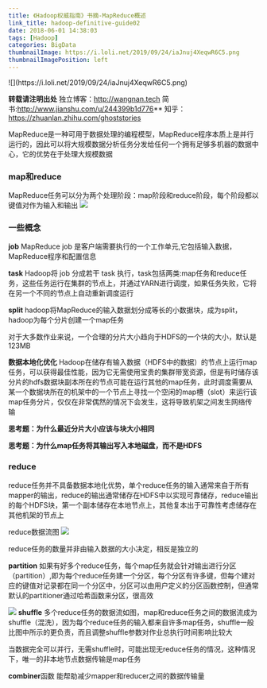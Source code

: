 ```yaml
---
title: 《Hadoop权威指南》书摘-MapReduce概述
link_title: hadoop-definitive-guide02
date: 2018-06-01 14:38:03
tags: [Hadoop]
categories: BigData
thumbnailImage: https://i.loli.net/2019/09/24/iaJnuj4XeqwR6C5.png
thumbnailImagePosition: left
---
```

<span/>
<!-- more -->
![](https://i.loli.net/2019/09/24/iaJnuj4XeqwR6C5.png)
<!-- toc -->

**转载请注明出处**
独立博客：http://wangnan.tech 
简书:http://www.jianshu.com/u/244399b1d776**
知乎：https://zhuanlan.zhihu.com/ghoststories

MapReduce是一种可用于数据处理的编程模型，MapReduce程序本质上是并行运行的，因此可以将大规模数据分析任务分发给任何一个拥有足够多机器的数据中心，它的优势在于处理大规模数据

### map和reduce
MapReduce任务可以分为两个处理阶段：map阶段和reduce阶段，每个阶段都以键值对作为输入和输出
![](https://upload-images.jianshu.io/upload_images/79431-afc5d832da3986d4.png?imageMogr2/auto-orient/strip%7CimageView2/2/w/719/format/webp)

### 一些概念
**job**
MapReduce job 是客户端需要执行的一个工作单元,它包括输入数据，MapReduce程序和配置信息

**task**
Hadoop将 job 分成若干 task 执行，task包括两类:map任务和reduce任务，这些任务运行在集群的节点上，并通过YARN进行调度，如果任务失败，它将在另一个不同的节点上自动重新调度运行

**split**
hadoop将MapReduce的输入数据划分成等长的小数据块，成为split，hadoop为每个分片创建一个map任务

对于大多数作业来说，一个合理的分片大小趋向于HDFS的一个块的大小，默认是123MB

**数据本地化优化**
Hadoop在储存有输入数据（HDFS中的数据）的节点上运行map任务，可以获得最佳性能，因为它无需使用宝贵的集群带宽资源，但是有时储存该分片的hdfs数据块副本所在的节点可能在运行其他的map任务，此时调度需要从某一个数据块所在的机架中的一个节点上寻找一个空闲的map槽（slot）来运行该map任务分片，仅仅在非常偶然的情况下会发生，这将导致机架之间发生网络传输

**思考题：为什么最近分片大小应该与块大小相同**

**思考题：为什么map任务将其输出写入本地磁盘，而不是HDFS**

### reduce

reduce任务并不具备数据本地化优势，单个reduce任务的输入通常来自于所有mapper的输出，reduce的输出通常储存在HDFS中以实现可靠储存，reduce输出的每个HDFS块，第一个副本储存在本地节点上，其他复本出于可靠性考虑储存在其他机架的节点上

reduce数据流图
![](https://upload-images.jianshu.io/upload_images/79431-145c928440af4cd0.png?imageMogr2/auto-orient/strip%7CimageView2/2/w/628/format/webp)

reduce任务的数量并非由输入数据的大小决定，相反是独立的

**partition**
如果有好多个reduce任务，每个map任务就会针对输出进行分区（partition）,即为每个reduce任务建一个分区，每个分区有许多键，但每个建对应的键值对记录都在同一个分区中，分区可以由用户定义的分区函数控制，但通常默认的partitioner通过哈希函数来分区，很高效


![](https://upload-images.jianshu.io/upload_images/79431-4d3b339f5eba475b.png?imageMogr2/auto-orient/strip%7CimageView2/2/w/632/format/webp)
**shuffle**
多个reduce任务的数据流如图，map和reduce任务之间的数据流成为shuffle（混洗），因为每个reduce任务的输入都来自许多map任务，shuffle一般比图中所示的更负责，而且调整shuffle参数对作业总执行时间影响比较大

当数据完全可以并行，无需shuffle时，可能出现无reduce任务的情况，这种情况下，唯一的非本地节点数据传输是map任务

**combiner**函数
能帮助减少mapper和reducer之间的数据传输量


